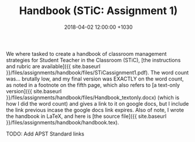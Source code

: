 ﻿---
layout: post
title:  "Handbook (STiC: Assignment 1)"
date:   2018-04-02 12:00:00 +1030
categories: MTeach STiC
---

We where tasked to create a handbook of classroom management strategies for Student Teacher in the Classroom (STiC), [the instructions and rubric are available]({{ site.baseurl }}/files/assignments/handbook/files/STiCassignment1.pdf). The word count was... brutally low, and my final version was EXACTLY on the word count, as noted in a footnote on the fifth page, which also refers to [a text-only version]({{ site.baseurl }}/files/assignments/handbook/files/Handbook_textonly.docx) (which is how I did the word count) and gives a link to it on google docs, but I include the link previous incase the google docs link expires. Also of note, I wrote the handbook in LaTeX, and here is [the source file]({{ site.baseurl }}/files/assignments/handbook/handbook.tex).

TODO: Add APST Standard links

